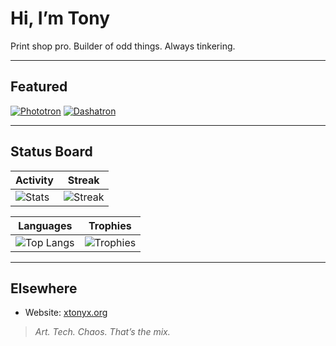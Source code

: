 # Hi, I’m Tony

Print shop pro. Builder of odd things. Always tinkering.

---

## Featured

[![Phototron](https://github-readme-stats.vercel.app/api/pin/?username=omgsideburns&repo=phototron&theme=tokyonight)](https://github.com/omgsideburns/phototron)
[![Dashatron](https://github-readme-stats.vercel.app/api/pin/?username=omgsideburns&repo=dashatron&theme=tokyonight)](https://github.com/omgsideburns/dashatron)

---

## Status Board

| Activity | Streak |
|---|---|
| ![Stats](https://github-readme-stats.vercel.app/api?username=omgsideburns&show_icons=true&hide_title=true&theme=tokyonight) | ![Streak](https://github-readme-streak-stats.herokuapp.com?user=omgsideburns&theme=tokyonight&hide_border=true&date_format=%5BY%20%5DM%20j) |

| Languages | Trophies |
|---|---|
| ![Top Langs](https://github-readme-stats.vercel.app/api/top-langs/?username=omgsideburns&layout=compact&theme=tokyonight) | ![Trophies](https://github-profile-trophy.vercel.app/?username=omgsideburns&theme=tokyonight&no-frame=true&row=1&column=6) |

---

## Elsewhere

- Website: [xtonyx.org](https://xtonyx.org)

> _Art. Tech. Chaos. That’s the mix._
